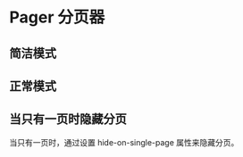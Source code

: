 # Pager 分页器


## 简洁模式
<Common-Democode title="" description="">
  <pager-demo1 />
  <highlight-code slot="codeText" lang="vue">
    <template>
      <a-pager
        :totalPage="100"
        :currPage="currPage"
        :hideIfOnePage="false"
        @onChange="onPageChange"
      />
    </template>
    <script>
      export default {
        data() {
          return {
            currPage: 30
          };
        },
        methods: {
          onPageChange(item) {
            this.currPage = item;
            console.log("onPageChange", item);
          }
        }
      };
    </script>
  </highlight-code>
</Common-Democode>

## 正常模式

<Common-Democode title="" description="">
  <pager-demo2 />
  <highlight-code slot="codeText" lang="vue">
    <template>
      <a-pager
        :totalPage="100"
        :currPage="currPage"
        :hideIfOnePage="false"
        mode="simple"
        @onChange="onPageChange"
      />
    </template>
    <script>
      export default {
        data() {
          return {
            currPage: 30
          };
        },
        methods: {
          onPageChange(item) {
            this.currPage = item;
            console.log("onPageChange", item);
          }
        }
      };
    </script>
  </highlight-code>
</Common-Democode>


## 当只有一页时隐藏分页

当只有一页时，通过设置 hide-on-single-page 属性来隐藏分页。

<Common-Democode title="" description="">
  <pager-demo3 />
  <highlight-code slot="codeText" lang="vue">
    <template>
      <div>
        <label>
          当只有一页时隐藏分页
          <input type="checkbox" v-model="hideIfOnePage">
        </label>
        <a-pager
          :totalPage="1"
          :currPage="currPage"
          :hideIfOnePage="hideIfOnePage"
          @onChange="onPageChange"
        />
      </div>
    </template>
    <script>
    export default {
      data() {
        return {
          currPage: 1,
          hideIfOnePage: true,
        };
      },
      methods: {
        onPageChange(item) {
          this.currPage = item;
          console.log("onPageChange", item);
        }
      }
    };
    </script>
  </highlight-code>
</Common-Democode>